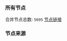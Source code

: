 ### 所有节点
合并节点总数: `5695`
[节点链接](https://github.com/rzhy1/33/raw/master/sub/sub_merge_base64.txt)

### 节点来源
